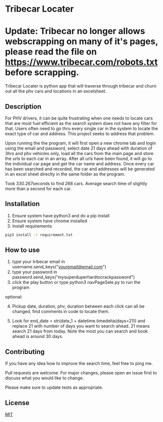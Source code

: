 # Tribecar Locater
# Update: Tribecar no longer allows webscrapping on many of it's pages, please read the file on https://www.tribecar.com/robots.txt before scrapping.

Tribecar Locater is python app that will traverse through tribecar and churn out all the phv cars and locations in an excelsheet.

## Description

For PHV drivers, it can be quite frustrating when one needs to locate cars that are most fuel efficient as the search system does not have any filter for that.
Users often need to go thru every single car in the system to locate the exact type of car and address.
This project seeks to address that problem.

Upon running the the program, it will first open a new chrome tab and login using the email and password, select date 21 days ahead with duration of 3hrs and phv vehicles only, load all the cars from the main page and store the urls to each car in an array.
After all urls have been found, it will go to the individual car page and get the car name and address.
Once every car has been searched and recorded, the car and addresses will be generated in
an excel sheet directly in the same folder as the program.

Took 330.267seconds to find 268 cars. Average search time of slightly more than a second for
each car.

## Installation

1. Ensure system have python3 and do a pip install
2. Ensure system have chrome installed
3. Install requirements

```bash
pip3 install -r requirement.txt
```

## How to use

1. type your tribecar email in username.send_keys("youremail@email.com")
2. type your password in password.send_keys("mysuperduperhardtocrackpassword")
3. click the play button or type python3 navPageSele.py to run the program

optional:

4. Pickup date, duration, phv, duration between each click can all be changed, find comments in code to locate them.

5. Look for end_date = str(date_1 + datetime.timedelta(days=21)) and replace 21 with number of days you want to search ahead. 21 means search 21 days from today. Note the most you can search and book ahead is around 30 days.

## Contributing

If you have any idea how to improve the search time, feel free to ping me.

Pull requests are welcome. For major changes, please open an issue first
to discuss what you would like to change.

Please make sure to update tests as appropriate.

## License

[MIT](https://choosealicense.com/licenses/mit/)
